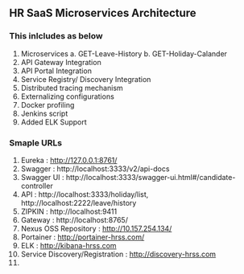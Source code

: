 ## HR SaaS Microservices Architecture

### This inlcludes as below

1. Microservices
    a. GET-Leave-History
    b. GET-Holiday-Calander
2. API Gateway Integration
3. API Portal Integration
4. Service Registry/ Discovery Integration
5. Distributed tracing mechanism
6. Externalizing configurations
7. Docker profiling 
8. Jenkins script
9. Added ELK Support

### Smaple URLs

1. Eureka : http://127.0.0.1:8761/
2. Swagger : http://localhost:3333/v2/api-docs
3. Swagger UI : http://localhost:3333/swagger-ui.html#/candidate-controller
4. API : http://localhost:3333/holiday/list, http://localhost:2222/leave/history
5. ZIPKIN : http://localhost:9411
6. Gateway : http://localhost:8765/
7. Nexus OSS Repository : http://10.157.254.134/
8. Portainer : http://portainer-hrss.com/
9. ELK : http://kibana-hrss.com
10. Service Discovery/Registration : http://discovery-hrss.com
11. 

